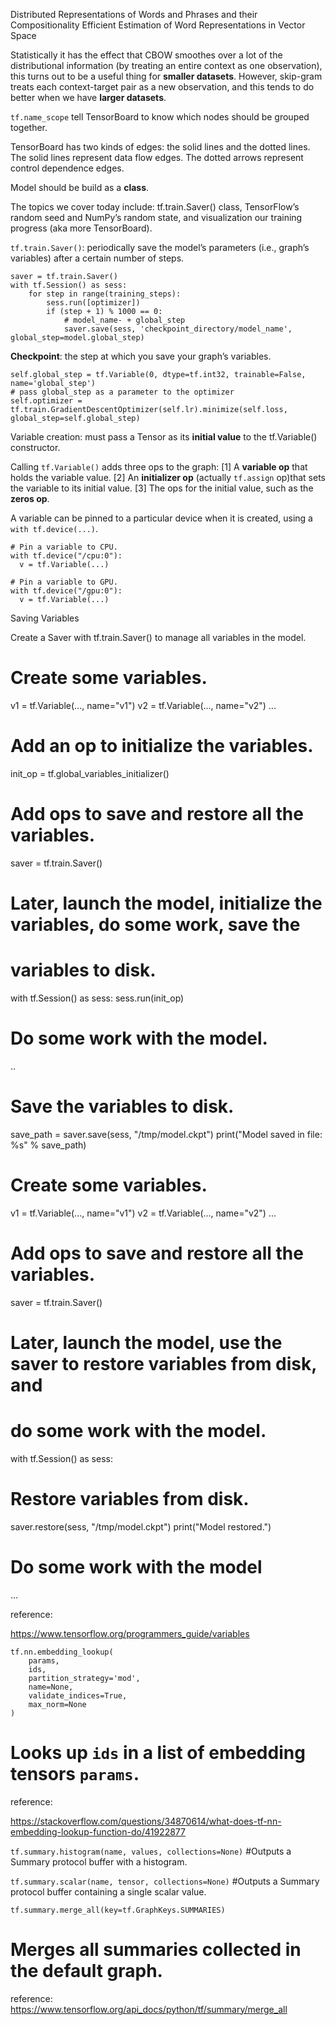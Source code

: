 Distributed Representations of Words and Phrases and their Compositionality
Efficient Estimation of Word Representations in Vector Space


Statistically it has the effect that CBOW smoothes over a lot of the distributional
information (by treating an entire context as one observation), this
turns out to be a useful thing for **smaller datasets**. However, skip-gram treats each
context-target pair as a new observation, and this tends to do better when we have **larger
datasets**.


`tf.name_scope` tell TensorBoard to know which nodes should be grouped together.


TensorBoard has two kinds of edges: the solid lines and the dotted
lines. The solid lines represent data flow edges. 
The dotted arrows represent control dependence edges.

Model should be build as a **class**.


The topics we cover today include: tf.train.Saver() class,
TensorFlow’s random seed and NumPy’s random state, and visualization our training
progress (aka more TensorBoard).

`tf.train.Saver()`: periodically save the model’s parameters (i.e., graph’s variables) after a certain number of steps.

```
saver = tf.train.Saver()
with tf.Session() as sess:
    for step in range(training_steps):
	    sess.run([optimizer])
		if (step + 1) % 1000 == 0:
			# model_name- + global_step
		    saver.save(sess, 'checkpoint_directory/model_name', global_step=model.global_step) 
```

**Checkpoint**: the step at which you save your graph’s variables.
```
self.global_step = tf.Variable(0, dtype=tf.int32, trainable=False, name='global_step')
# pass global_step as a parameter to the optimizer
self.optimizer = tf.train.GradientDescentOptimizer(self.lr).minimize(self.loss, global_step=self.global_step)
```







Variable creation: must pass a Tensor as its **initial value** to the tf.Variable() constructor.

Calling `tf.Variable()` adds three ops to the graph: [1] A **variable op** that holds the variable value. [2] An **initializer op** (actually `tf.assign` op)that sets the variable to its initial value. [3] The ops for the initial value, such as the **zeros op**.

A variable can be pinned to a particular device when it is created, using a `with tf.device(...)`.
```
# Pin a variable to CPU.
with tf.device("/cpu:0"):
  v = tf.Variable(...)

# Pin a variable to GPU.
with tf.device("/gpu:0"):
  v = tf.Variable(...)
```


Saving Variables

Create a Saver with tf.train.Saver() to manage all variables in the model.

# Create some variables.
v1 = tf.Variable(..., name="v1")
v2 = tf.Variable(..., name="v2")
...
# Add an op to initialize the variables.
init_op = tf.global_variables_initializer()

# Add ops to save and restore all the variables.
saver = tf.train.Saver()

# Later, launch the model, initialize the variables, do some work, save the
# variables to disk.
with tf.Session() as sess:
  sess.run(init_op)
  # Do some work with the model.
  ..
  # Save the variables to disk.
  save_path = saver.save(sess, "/tmp/model.ckpt")
  print("Model saved in file: %s" % save_path)
  
# Create some variables.
v1 = tf.Variable(..., name="v1")
v2 = tf.Variable(..., name="v2")
...
# Add ops to save and restore all the variables.
saver = tf.train.Saver()

# Later, launch the model, use the saver to restore variables from disk, and
# do some work with the model.
with tf.Session() as sess:
  # Restore variables from disk.
  saver.restore(sess, "/tmp/model.ckpt")
  print("Model restored.")
  # Do some work with the model
  ...

  reference:

https://www.tensorflow.org/programmers_guide/variables

  
```
tf.nn.embedding_lookup(
    params,
    ids,
    partition_strategy='mod',
    name=None,
    validate_indices=True,
    max_norm=None
)
```
# Looks up `ids` in a list of embedding tensors `params`.

reference:

https://stackoverflow.com/questions/34870614/what-does-tf-nn-embedding-lookup-function-do/41922877




`tf.summary.histogram(name, values, collections=None)`
#Outputs a Summary protocol buffer with a histogram.

`tf.summary.scalar(name, tensor, collections=None)`
#Outputs a Summary protocol buffer containing a single scalar value.

`tf.summary.merge_all(key=tf.GraphKeys.SUMMARIES)`
# Merges all summaries collected in the default graph.
reference:
https://www.tensorflow.org/api_docs/python/tf/summary/merge_all




